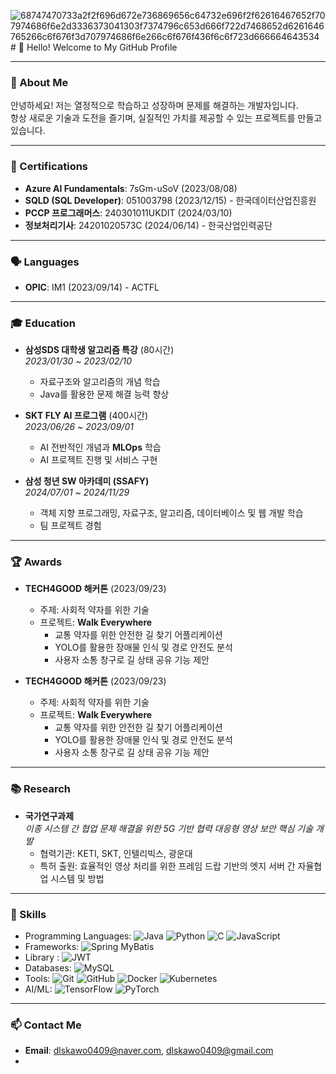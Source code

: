 ![68747470733a2f2f696d672e736869656c64732e696f2f62616467652f707974686f6e2d3336373041303f7374796c653d666f722d7468652d6261646765266c6f676f3d707974686f6e266c6f676f436f6c6f723d666664643534](https://github.com/user-attachments/assets/128834e9-549c-4c64-93d1-19ac4121abc3)# 👋 Hello! Welcome to My GitHub Profile

---

### 🚀 About Me
안녕하세요! 저는 열정적으로 학습하고 성장하며 문제를 해결하는 개발자입니다.  
항상 새로운 기술과 도전을 즐기며, 실질적인 가치를 제공할 수 있는 프로젝트를 만들고 있습니다.

---

### 📜 Certifications
- **Azure AI Fundamentals**: 7sGm-uSoV (2023/08/08)
- **SQLD (SQL Developer)**: 051003798 (2023/12/15) - 한국데이터산업진흥원
- **PCCP 프로그래머스**: 240301011UKDIT (2024/03/10)
- **정보처리기사**: 24201020573C (2024/06/14) - 한국산업인력공단

---

### 🗣️ Languages
- **OPIC**: IM1 (2023/09/14) - ACTFL

---

### 🎓 Education
- **삼성SDS 대학생 알고리즘 특강** (80시간)  
  *2023/01/30 ~ 2023/02/10*  
  - 자료구조와 알고리즘의 개념 학습  
  - Java를 활용한 문제 해결 능력 향상

- **SKT FLY AI 프로그램** (400시간)  
  *2023/06/26 ~ 2023/09/01*  
  - AI 전반적인 개념과 **MLOps** 학습  
  - AI 프로젝트 진행 및 서비스 구현

- **삼성 청년 SW 아카데미 (SSAFY)**  
  *2024/07/01 ~ 2024/11/29*  
  - 객체 지향 프로그래밍, 자료구조, 알고리즘, 데이터베이스 및 웹 개발 학습  
  - 팀 프로젝트 경험

---

### 🏆 Awards
- **TECH4GOOD 해커톤** (2023/09/23)  
  - 주제: 사회적 약자를 위한 기술  
  - 프로젝트: **Walk Everywhere**  
    - 교통 약자를 위한 안전한 길 찾기 어플리케이션  
    - YOLO를 활용한 장애물 인식 및 경로 안전도 분석  
    - 사용자 소통 창구로 길 상태 공유 기능 제안
   
- **TECH4GOOD 해커톤** (2023/09/23)  
  - 주제: 사회적 약자를 위한 기술  
  - 프로젝트: **Walk Everywhere**  
    - 교통 약자를 위한 안전한 길 찾기 어플리케이션  
    - YOLO를 활용한 장애물 인식 및 경로 안전도 분석  
    - 사용자 소통 창구로 길 상태 공유 기능 제안

---

### 📚 Research
- **국가연구과제**  
  *이종 시스템 간 협업 문제 해결을 위한 5G 기반 협력 대응형 영상 보안 핵심 기술 개발*  
  - 협력기관: KETI, SKT, 인텔리빅스, 광운대  
  - 특허 출원: 효율적인 영상 처리를 위한 프레임 드랍 기반의 엣지 서버 간 자율협업 시스템 및 방법

---

### 🌟 Skills
- Programming Languages: ![Java](https://img.shields.io/badge/java-%23ED8B00.svg?style=for-the-badge&logo=openjdk&logoColor=white) ![Python](https://img.shields.io/badge/python-3670A0?style=for-the-badge&logo=python&logoColor=ffdd54) ![C](https://img.shields.io/badge/c-%2300599C.svg?style=for-the-badge&logo=c&logoColor=white) ![JavaScript](https://img.shields.io/badge/javascript-%23323330.svg?style=for-the-badge&logo=javascript&logoColor=%23F7DF1E) 
- Frameworks: ![Spring](https://img.shields.io/badge/spring-%236DB33F.svg?style=for-the-badge&logo=spring&logoColor=white)  MyBatis
- Library : ![JWT](https://img.shields.io/badge/JWT-black?style=for-the-badge&logo=JSON%20web%20tokens) 
- Databases: ![MySQL](https://img.shields.io/badge/mysql-4479A1.svg?style=for-the-badge&logo=mysql&logoColor=white)
- Tools: ![Git](https://img.shields.io/badge/git-%23F05033.svg?style=for-the-badge&logo=git&logoColor=white) ![GitHub](https://img.shields.io/badge/github-%23121011.svg?style=for-the-badge&logo=github&logoColor=white) ![Docker](https://img.shields.io/badge/docker-%230db7ed.svg?style=for-the-badge&logo=docker&logoColor=white) ![Kubernetes](https://img.shields.io/badge/kubernetes-%23326ce5.svg?style=for-the-badge&logo=kubernetes&logoColor=white)
- AI/ML: ![TensorFlow](https://img.shields.io/badge/TensorFlow-%23FF6F00.svg?style=for-the-badge&logo=TensorFlow&logoColor=white) ![PyTorch](https://img.shields.io/badge/PyTorch-%23EE4C2C.svg?style=for-the-badge&logo=PyTorch&logoColor=white)

---

### 📫 Contact Me
- **Email**: dlskawo0409@naver.com, dlskawo0409@gmail.com
- 
